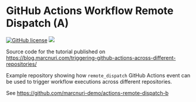 GitHub Actions Workflow Remote Dispatch (A)
===========================================

[![GitHub license](https://img.shields.io/badge/license-Apache%202.0-blue.svg)](https://github.com/marcnuri-demo/actions-remote-dispatch-a/blob/master/LICENSE)
[<img src="https://github.com/marcnuri-demo/actions-remote-dispatch-a/workflows/Remote%20Dispatch%20Action%20Initiator/badge.svg" />](https://github.com/marcnuri-demo/actions-remote-dispatch-a/actions)

Source code for the tutorial published on https://blog.marcnuri.com/triggering-github-actions-across-different-repositories/

Example repository showing how `remote_dispatch` GitHub Actions event can be used to trigger
workflow executions across different repositories.

See https://github.com/marcnuri-demo/actions-remote-dispatch-b
